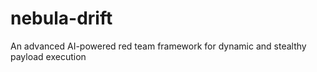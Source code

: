 # nebula-drift
An advanced AI-powered red team framework for dynamic and stealthy payload execution

